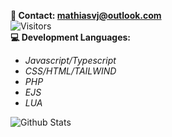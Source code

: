**<p style="margin:0px;">📨 Contact: mathiasvj@outlook.com</p>**
<img alt="Visitors" src="https://visitor-badge.laobi.icu/badge?page_id=voie420"/>
**<p style="margin:0px;">💻 Development Languages:</p>**
-  *Javascript/Typescript*
-  *CSS/HTML/TAILWIND*
-  *PHP*
-  *EJS*
-  *LUA*

<img alt="Github Stats" src="https://github-readme-stats.vercel.app/api?username=voie420&theme=dark&count_private=true&show_icons=true&include_all_commits=true"/>
